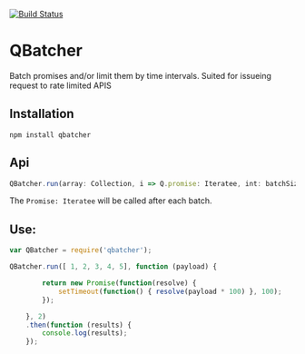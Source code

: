 [![Build Status](https://travis-ci.org/maephisto/qbatcher.svg?branch=master)](https://travis-ci.org/maephisto/qbatcher)

# QBatcher

Batch promises and/or limit them by time intervals.
Suited for issueing request to rate limited APIS

## Installation

``` 
npm install qbatcher
```

## Api

```js
QBatcher.run(array: Collection, i => Q.promise: Iteratee, int: batchSize, int: intervalLimit (milliseconds) )
```

The `Promise: Iteratee` will be called after each batch.

## Use:

```js
var QBatcher = require('qbatcher');

QBatcher.run([ 1, 2, 3, 4, 5], function (payload) {

        return new Promise(function(resolve) {
            setTimeout(function() { resolve(payload * 100) }, 100);
        });

    }, 2)
    .then(function (results) {
        console.log(results);
    });
```